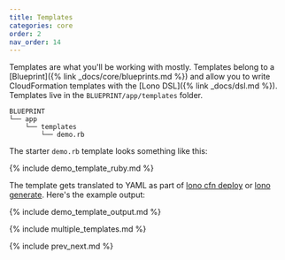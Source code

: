 ```yaml
---
title: Templates
categories: core
order: 2
nav_order: 14
---
```


Templates are what you'll be working with mostly.  Templates belong to a [Blueprint]({% link _docs/core/blueprints.md %}) and allow you to write CloudFormation templates with the [Lono DSL]({% link _docs/dsl.md %}).  Templates live in the `BLUEPRINT/app/templates` folder.

    BLUEPRINT
    └── app
        └── templates
            └── demo.rb

The starter `demo.rb` template looks something like this:

{% include demo_template_ruby.md %}

The template gets translated to YAML as part of [lono cfn deploy](/reference/lono-cfn-deploy/) or [lono generate](/reference/lono-generate/).  Here's the example output:

{% include demo_template_output.md %}

{% include multiple_templates.md %}

{% include prev_next.md %}
